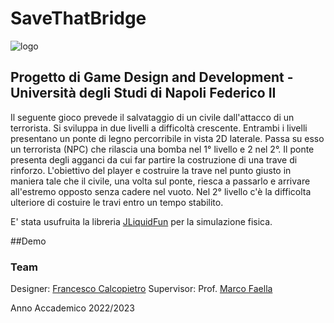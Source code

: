 # SaveThatBridge

<p align= "center">
  
![logo](https://github.com/kekkokalko/SaveThatBridge/assets/94131849/cb276e50-5258-4cb3-aec8-e43cdb8e4f89)

## Progetto di Game Design and Development - Università degli Studi di Napoli Federico II

Il seguente gioco prevede il salvataggio di un civile dall'attacco di un terrorista. 
Si sviluppa in due livelli a difficoltà crescente.
Entrambi i livelli presentano un ponte di legno percorribile in vista 2D laterale. 
Passa su esso un terrorista (NPC) che rilascia una bomba nel 1° livello e 2 nel 2°.
Il ponte presenta degli agganci da cui far partire la costruzione di una trave di rinforzo. 
L'obiettivo del player e costruire la trave nel punto giusto in maniera tale che il civile,
una volta sul ponte, riesca a passarlo e arrivare all'estremo opposto senza cadere nel vuoto.
Nel 2° livello c'è la difficolta ulteriore di costuire le travi entro un tempo stabilito.

E' stata usufruita la libreria [JLiquidFun](https://github.com/mfaella/JLiquidFun) per la simulazione fisica.

##Demo


### Team
Designer: [Francesco Calcopietro](https://github.com/kekkokalko)
Supervisor: Prof. [Marco Faella](https://github.com/mfaella)

Anno Accademico 2022/2023


